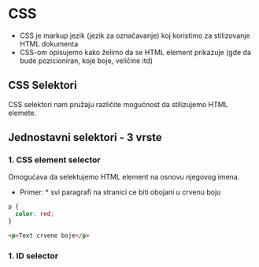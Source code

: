 # CSS

* CSS je markup jezik (jezik za označavanje) koj koristimo za stilizovanje HTML dokumenta
* CSS-om opisujemo kako želimo da se HTML element prikazuje (gde da bude pozicioniran, koje boje, veličine itd)

## CSS Selektori

CSS selektori nam pružaju različite mogućnost da stilizujemo HTML elemete. 

## Jednostavni selektori - 3 vrste

### 1. CSS element selector

Omogućava da selektujemo HTML element na osnovu njegovog imena.


* Primer: * svi paragrafi na stranici ce biti obojani u crvenu boju

```css
p {
  color: red;
}

```

```html
<p>Text crvene boje</p>
 ```


### 1. ID selector
